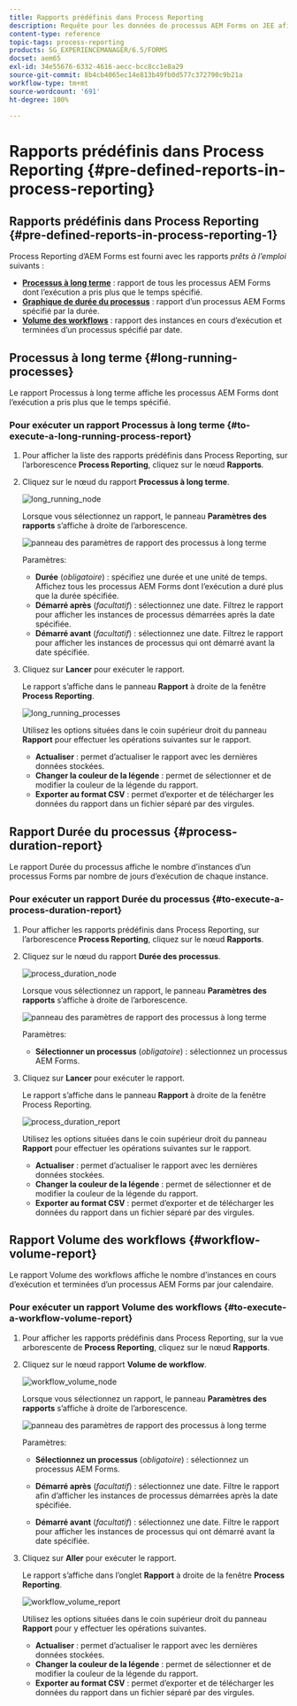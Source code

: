 ```yaml
---
title: Rapports prédéfinis dans Process Reporting
description: Requête pour les données de processus AEM Forms on JEE afin de créer des rapports sur les processus à long terme, leur durée et le volume des workflows
content-type: reference
topic-tags: process-reporting
products: SG_EXPERIENCEMANAGER/6.5/FORMS
docset: aem65
exl-id: 34e55676-6332-4616-aecc-bcc8cc1e8a29
source-git-commit: 8b4cb4065ec14e813b49fb0d577c372790c9b21a
workflow-type: tm+mt
source-wordcount: '691'
ht-degree: 100%

---
```


# Rapports prédéfinis dans Process Reporting {#pre-defined-reports-in-process-reporting}

## Rapports prédéfinis dans Process Reporting {#pre-defined-reports-in-process-reporting-1}

Process Reporting d’AEM Forms est fourni avec les rapports *prêts à l’emploi* suivants :

* **[Processus à long terme](#long-running-processes)** : rapport de tous les processus AEM Forms dont l’exécution a pris plus que le temps spécifié.
* **[Graphique de durée du processus](#process-duration-report)** : rapport d’un processus AEM Forms spécifié par la durée.
* **[Volume des workflows](#workflow-volume-report)** : rapport des instances en cours d’exécution et terminées d’un processus spécifié par date.

## Processus à long terme {#long-running-processes}

Le rapport Processus à long terme affiche les processus AEM Forms dont l’exécution a pris plus que le temps spécifié.

### Pour exécuter un rapport Processus à long terme {#to-execute-a-long-running-process-report}

1. Pour afficher la liste des rapports prédéfinis dans Process Reporting, sur l’arborescence **Process Reporting**, cliquez sur le nœud **Rapports**.
1. Cliquez sur le nœud du rapport **Processus à long terme**.

   ![long_running_node](assets/long_running_node.png)

   Lorsque vous sélectionnez un rapport, le panneau **Paramètres des rapports** s’affiche à droite de l’arborescence.

   ![panneau des paramètres de rapport des processus à long terme](assets/report_parameters_panel.png)

   Paramètres:

   * **Durée** (*obligatoire*) : spécifiez une durée et une unité de temps. Affichez tous les processus AEM Forms dont l’exécution a duré plus que la durée spécifiée.
   * **Démarré après** (*facultatif*) : sélectionnez une date. Filtrez le rapport pour afficher les instances de processus démarrées après la date spécifiée.
   * **Démarré avant** (*facultatif*) : sélectionnez une date. Filtrez le rapport pour afficher les instances de processus qui ont démarré avant la date spécifiée.

1. Cliquez sur **Lancer** pour exécuter le rapport.

   Le rapport s’affiche dans le panneau **Rapport** à droite de la fenêtre **Process Reporting**.

   ![long_running_processes](assets/long_running_processes.png)

   Utilisez les options situées dans le coin supérieur droit du panneau **Rapport** pour effectuer les opérations suivantes sur le rapport.

   * **Actualiser** : permet d’actualiser le rapport avec les dernières données stockées.
   * **Changer la couleur de la légende** : permet de sélectionner et de modifier la couleur de la légende du rapport.
   * **Exporter au format CSV** : permet d’exporter et de télécharger les données du rapport dans un fichier séparé par des virgules.

## Rapport Durée du processus  {#process-duration-report}

Le rapport Durée du processus affiche le nombre d’instances d’un processus Forms par nombre de jours d’exécution de chaque instance.

### Pour exécuter un rapport Durée du processus {#to-execute-a-process-duration-report}

1. Pour afficher les rapports prédéfinis dans Process Reporting, sur l’arborescence **Process Reporting**, cliquez sur le nœud **Rapports**.
1. Cliquez sur le nœud du rapport **Durée des processus**.

   ![process_duration_node](assets/process_duration_node.png)

   Lorsque vous sélectionnez un rapport, le panneau **Paramètres des rapports** s’affiche à droite de l’arborescence.

   ![panneau des paramètres de rapport des processus à long terme](assets/process_duration_params.png)

   Paramètres:

   * **Sélectionner un processus** (*obligatoire*) : sélectionnez un processus AEM Forms.

1. Cliquez sur **Lancer** pour exécuter le rapport.

   Le rapport s’affiche dans le panneau **Rapport** à droite de la fenêtre Process Reporting.

   ![process_duration_report](assets/process_duration_report.png)

   Utilisez les options situées dans le coin supérieur droit du panneau **Rapport** pour effectuer les opérations suivantes sur le rapport.

   * **Actualiser** : permet d’actualiser le rapport avec les dernières données stockées.
   * **Changer la couleur de la légende** : permet de sélectionner et de modifier la couleur de la légende du rapport.
   * **Exporter au format CSV** : permet d’exporter et de télécharger les données du rapport dans un fichier séparé par des virgules.

## Rapport Volume des workflows {#workflow-volume-report}

Le rapport Volume des workflows affiche le nombre d’instances en cours d’exécution et terminées d’un processus AEM Forms par jour calendaire.

### Pour exécuter un rapport Volume des workflows {#to-execute-a-workflow-volume-report}

1. Pour afficher les rapports prédéfinis dans Process Reporting, sur la vue arborescente de **Process Reporting**, cliquez sur le nœud **Rapports**.
1. Cliquez sur le nœud rapport **Volume de workflow**.

   ![workflow_volume_node](assets/workflow_volume_node.png)

   Lorsque vous sélectionnez un rapport, le panneau **Paramètres des rapports** s’affiche à droite de l’arborescence.

   ![panneau des paramètres de rapport des processus à long terme](assets/workflow_volume_params.png)

   Paramètres:

   * **Sélectionnez un processus** (*obligatoire*) : sélectionnez un processus AEM Forms.

   * **Démarré après** (*facultatif*) : sélectionnez une date. Filtre le rapport afin d’afficher les instances de processus démarrées après la date spécifiée.

   * **Démarré avant** (*facultatif*) : sélectionnez une date. Filtre le rapport pour afficher les instances de processus qui ont démarré avant la date spécifiée.

1. Cliquez sur **Aller** pour exécuter le rapport.

   Le rapport s’affiche dans l’onglet **Rapport** à droite de la fenêtre **Process Reporting**.

   ![workflow_volume_report](assets/workflow_volume_report.png)

   Utilisez les options situées dans le coin supérieur droit du panneau **Rapport** pour y effectuer les opérations suivantes.

   * **Actualiser** : permet d’actualiser le rapport avec les dernières données stockées.
   * **Changer la couleur de la légende** : permet de sélectionner et de modifier la couleur de la légende du rapport.
   * **Exporter au format CSV** : permet d’exporter et de télécharger les données du rapport dans un fichier séparé par des virgules.
